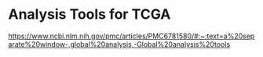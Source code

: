 # Analysis Tools for TCGA
https://www.ncbi.nlm.nih.gov/pmc/articles/PMC6781580/#:~:text=a%20separate%20window-,global%20analysis,-Global%20analysis%20tools